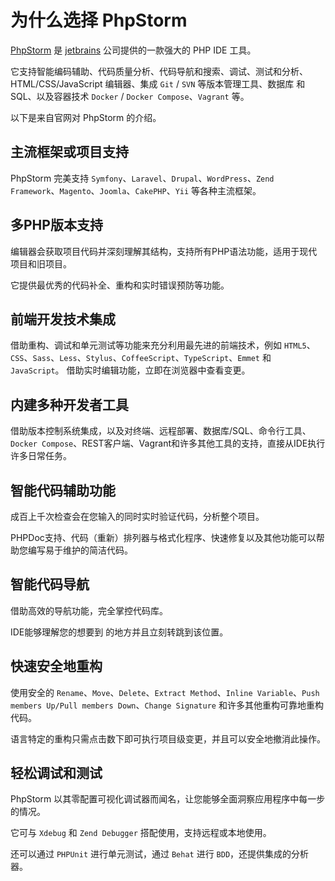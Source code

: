 # 为什么选择 PhpStorm

[PhpStorm](https://www.jetbrains.com/phpstorm/) 是 [jetbrains](https://www.jetbrains.com) 公司提供的一款强大的 PHP IDE 工具。

它支持智能编码辅助、代码质量分析、代码导航和搜索、调试、测试和分析、HTML/CSS/JavaScript 编辑器、集成 `Git` / `SVN` 等版本管理工具、数据库 和 SQL、以及容器技术 `Docker` / `Docker Compose`、`Vagrant` 等。

以下是来自官网对 PhpStorm 的介绍。

## 主流框架或项目支持

PhpStorm 完美支持 `Symfony`、`Laravel`、`Drupal`、`WordPress`、`Zend Framework`、`Magento`、`Joomla`、`CakePHP`、`Yii` 等各种主流框架。

## 多PHP版本支持

编辑器会获取项目代码并深刻理解其结构，支持所有PHP语法功能，适用于现代项目和旧项目。

它提供最优秀的代码补全、重构和实时错误预防等功能。

## 前端开发技术集成

借助重构、调试和单元测试等功能来充分利用最先进的前端技术，例如 `HTML5`、`CSS`、`Sass`、`Less`、`Stylus`、`CoffeeScript`、`TypeScript`、`Emmet` 和 `JavaScript`。 借助实时编辑功能，立即在浏览器中查看变更。

## 内建多种开发者工具

借助版本控制系统集成，以及对终端、远程部署、数据库/SQL、命令行工具、`Docker Compose`、REST客户端、Vagrant和许多其他工具的支持，直接从IDE执行许多日常任务。


## 智能代码辅助功能

成百上千次检查会在您输入的同时实时验证代码，分析整个项目。

PHPDoc支持、代码（重新）排列器与格式化程序、快速修复以及其他功能可以帮助您编写易于维护的简洁代码。

## 智能代码导航

借助高效的导航功能，完全掌控代码库。

IDE能够理解您的想要到 的地方并且立刻转跳到该位置。


## 快速安全地重构

使用安全的 `Rename`、`Move`、`Delete`、`Extract Method`、`Inline Variable`、`Push members Up/Pull members Down`、`Change Signature` 和许多其他重构可靠地重构代码。 

语言特定的重构只需点击数下即可执行项目级变更，并且可以安全地撤消此操作。

## 轻松调试和测试

PhpStorm 以其零配置可视化调试器而闻名，让您能够全面洞察应用程序中每一步的情况。 

它可与 `Xdebug` 和 `Zend Debugger` 搭配使用，支持远程或本地使用。

还可以通过 `PHPUnit` 进行单元测试，通过 `Behat` 进行 `BDD`，还提供集成的分析器。